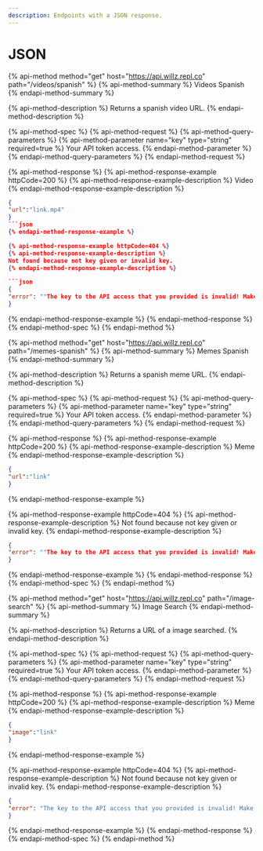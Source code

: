 ```yaml
---
description: Endpoints with a JSON response.
---
```


# JSON

{% api-method method="get" host="https://api.willz.repl.co" path="/videos/spanish" %}
{% api-method-summary %}
Videos Spanish
{% endapi-method-summary %}

{% api-method-description %}
Returns a spanish video URL.
{% endapi-method-description %}

{% api-method-spec %}
{% api-method-request %}
{% api-method-query-parameters %}
{% api-method-parameter name="key" type="string" required=true %}
Your API token access.
{% endapi-method-parameter %}
{% endapi-method-query-parameters %}
{% endapi-method-request %}

{% api-method-response %}
{% api-method-response-example httpCode=200 %}
{% api-method-response-example-description %}
Video
{% endapi-method-response-example-description %}

```json
{
"url":"link.mp4"
}
```json
{% endapi-method-response-example %}

{% api-method-response-example httpCode=404 %}
{% api-method-response-example-description %}
Not found because not key given or invalid key.
{% endapi-method-response-example-description %}

```json
{ 
"error": ""The key to the API access that you provided is invalid! Make sure you have written it correctly. Any issue? Join us: https://api.willz.repl.co""
}
```
{% endapi-method-response-example %}
{% endapi-method-response %}
{% endapi-method-spec %}
{% endapi-method %}

{% api-method method="get" host="https://api.willz.repl.co" path="/memes-spanish" %}
{% api-method-summary %}
Memes Spanish
{% endapi-method-summary %}

{% api-method-description %}
Returns a spanish meme URL.
{% endapi-method-description %}

{% api-method-spec %}
{% api-method-request %}
{% api-method-query-parameters %}
{% api-method-parameter name="key" type="string" required=true %}
Your API token access.
{% endapi-method-parameter %}
{% endapi-method-query-parameters %}
{% endapi-method-request %}

{% api-method-response %}
{% api-method-response-example httpCode=200 %}
{% api-method-response-example-description %}
Meme
{% endapi-method-response-example-description %}

```json
{
"url":"link"
}
```
{% endapi-method-response-example %}

{% api-method-response-example httpCode=404 %}
{% api-method-response-example-description %}
Not found because not key given or invalid key.
{% endapi-method-response-example-description %}

```json
{ 
"error": ""The key to the API access that you provided is invalid! Make sure you have written it correctly. Any issue? Join us: https://api.willz.repl.co""
}
```
{% endapi-method-response-example %}
{% endapi-method-response %}
{% endapi-method-spec %}
{% endapi-method %}

{% api-method method="get" host="https://api.willz.repl.co" path="/image-search" %}
{% api-method-summary %}
Image Search
{% endapi-method-summary %}

{% api-method-description %}
Returns a URL of a image searched.
{% endapi-method-description %}

{% api-method-spec %}
{% api-method-request %}
{% api-method-query-parameters %}
{% api-method-parameter name="key" type="string" required=true %}
Your API token access.
{% endapi-method-parameter %}
{% endapi-method-query-parameters %}
{% endapi-method-request %}

{% api-method-response %}
{% api-method-response-example httpCode=200 %}
{% api-method-response-example-description %}
Meme
{% endapi-method-response-example-description %}

```json
{
"image":"link"
}
```
{% endapi-method-response-example %}

{% api-method-response-example httpCode=404 %}
{% api-method-response-example-description %}
Not found because not key given or invalid key.
{% endapi-method-response-example-description %}

```json
{ 
"error": "The key to the API access that you provided is invalid! Make sure you have written it correctly. Any issue? Join us: https://api.willz.repl.co"
}
```
{% endapi-method-response-example %}
{% endapi-method-response %}
{% endapi-method-spec %}
{% endapi-method %}
